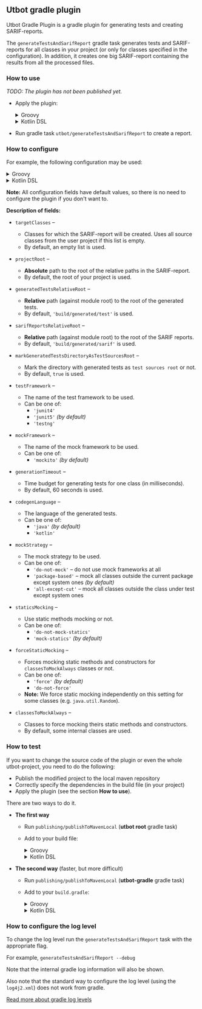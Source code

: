 ## Utbot gradle plugin

Utbot Gradle Plugin is a gradle plugin for generating tests and creating SARIF-reports.

The `generateTestsAndSarifReport` gradle task generates tests and SARIF-reports for all classes in your project (or only for classes specified in the configuration).
In addition, it creates one big SARIF-report containing the results from all the processed files.   


### How to use

_TODO: The plugin has not been published yet._

- Apply the plugin:
  
  <details>
  <summary>Groovy</summary>
  <pre>
  apply plugin: 'org.utbot.gradle.plugin'
  </pre>
  </details>

  <details>
  <summary>Kotlin DSL</summary>
  <pre>
  apply(plugin = "org.utbot.gradle.plugin")
  </pre>
  </details>

- Run gradle task `utbot/generateTestsAndSarifReport` to create a report.


### How to configure

For example, the following configuration may be used:

<details>
<summary>Groovy</summary>
<pre>
sarifReport {
    targetClasses = ['com.abc.Main', 'com.qwerty.Util']
    projectRoot = 'C:/.../SomeDirectory'
    generatedTestsRelativeRoot = 'build/generated/test'
    sarifReportsRelativeRoot = 'build/generated/sarif'
    markGeneratedTestsDirectoryAsTestSourcesRoot = true
    testFramework = 'junit5'
    mockFramework = 'mockito'
    generationTimeout = 60000L
    codegenLanguage = 'java'
    mockStrategy = 'package-based'
    staticsMocking = 'mock-statics'
    forceStaticMocking = 'force'
    classesToMockAlways = ['org.slf4j.Logger', 'java.util.Random']
}
</pre>
</details>


<details>
<summary>Kotlin DSL</summary>
<pre>
configure&lt;SarifGradleExtension&gt; {
    targetClasses.set(listOf("com.abc.Main", "com.qwerty.Util"))
    projectRoot.set("C:/.../SomeDirectory")
    generatedTestsRelativeRoot.set("build/generated/test")
    sarifReportsRelativeRoot.set("build/generated/sarif")
    markGeneratedTestsDirectoryAsTestSourcesRoot.set(true)
    testFramework.set("junit5")
    mockFramework.set("mockito")
    generationTimeout.set(60000L)
    codegenLanguage.set("java")
    mockStrategy.set("package-based")
    staticsMocking.set("mock-statics")
    forceStaticMocking.set("force")
    classesToMockAlways.set(listOf("org.slf4j.Logger", "java.util.Random"))
}
</pre>
</details>

**Note:** All configuration fields have default values, so there is no need to configure the plugin if you don't want to.

**Description of fields:**
- `targetClasses` &ndash; 
  - Classes for which the SARIF-report will be created.
    Uses all source classes from the user project if this list is empty.
  - By default, an empty list is used.

- `projectRoot` &ndash;
  - **Absolute** path to the root of the relative paths in the SARIF-report.
  - By default, the root of your project is used.

- `generatedTestsRelativeRoot` &ndash;
  - **Relative** path (against module root) to the root of the generated tests.
  - By default, `'build/generated/test'` is used.

- `sarifReportsRelativeRoot` &ndash;
  - **Relative** path (against module root) to the root of the SARIF reports.
  - By default, `'build/generated/sarif'` is used.

- `markGeneratedTestsDirectoryAsTestSourcesRoot` &ndash;
  - Mark the directory with generated tests as `test sources root` or not.
  - By default, `true` is used.

- `testFramework` &ndash;
  - The name of the test framework to be used.
  - Can be one of:
    - `'junit4'`
    - `'junit5'` _(by default)_
    - `'testng'`

- `mockFramework` &ndash;
  - The name of the mock framework to be used.
  - Can be one of:
    - `'mockito'` _(by default)_

- `generationTimeout` &ndash;
    - Time budget for generating tests for one class (in milliseconds).
    - By default, 60 seconds is used.

- `codegenLanguage` &ndash;
  - The language of the generated tests.
  - Can be one of: 
    - `'java'` _(by default)_
    - `'kotlin'`

- `mockStrategy` &ndash;
  - The mock strategy to be used.
  - Can be one of:
    - `'do-not-mock'` &ndash; do not use mock frameworks at all
    - `'package-based'` &ndash; mock all classes outside the current package except system ones _(by default)_
    - `'all-except-cut'` &ndash; mock all classes outside the class under test except system ones

- `staticsMocking` &ndash;
  - Use static methods mocking or not.
  - Can be one of:
    - `'do-not-mock-statics'`
    - `'mock-statics'` _(by default)_

- `forceStaticMocking` &ndash;
  - Forces mocking static methods and constructors for `classesToMockAlways` classes or not.
  - Can be one of:
    - `'force'` _(by default)_
    - `'do-not-force'`
  - **Note:** We force static mocking independently on this setting for some classes (e.g. `java.util.Random`).

- `classesToMockAlways` &ndash;
  - Classes to force mocking theirs static methods and constructors.
  - By default, some internal classes are used.


### How to test

If you want to change the source code of the plugin or even the whole utbot-project,
you need to do the following:
- Publish the modified project to the local maven repository
- Correctly specify the dependencies in the build file (in your project)
- Apply the plugin (see the section __How to use__).

There are two ways to do it.

- **The first way**
    - Run `publishing/publishToMavenLocal` (**utbot root** gradle task)

    - Add to your build file:
      
      <details>
      <summary>Groovy</summary>
      <pre>
      buildscript {
          repositories {
              mavenLocal()
              mavenCentral()
              maven { url 'https://jitpack.io' }
          }
      &nbsp;
          dependencies {
              classpath group: 'org.utbot', name: 'utbot-gradle', version: '1.0-SNAPSHOT'
          }
      }
      </pre>
      </details>
      
      <details>
      <summary>Kotlin DSL</summary>
      <pre>
      buildscript {
          repositories {
              mavenLocal()
              mavenCentral()
              maven { url 'https://jitpack.io' }
          }
      &nbsp;
          dependencies {
              classpath("org.utbot:utbot-gradle:1.0-SNAPSHOT")
          }
      }
      </pre>
      </details>

- **The second way** (faster, but more difficult)
    - Run `publishing/publishToMavenLocal` (**utbot-gradle** gradle task)
    - Add to your `build.gradle`:

      <details>
      <summary>Groovy</summary>
      <pre>
      buildscript {
          repositories {
              mavenLocal()
              mavenCentral()
              maven { url 'https://jitpack.io' }
          }
      &nbsp;
          dependencies {
              classpath group: 'org.utbot', name: 'utbot-gradle', version: '1.0-SNAPSHOT'
              classpath files('C:/..[your-path]../UTBotJava/utbot-framework/build/libs/utbot-framework-1.0-SNAPSHOT.jar')
              classpath files('C:/..[your-path]../UTBotJava/utbot-framework-api/build/libs/utbot-framework-api-1.0-SNAPSHOT.jar')
              classpath files('C:/..[your-path]../UTBotJava/utbot-instrumentation/build/libs/utbot-instrumentation-1.0-SNAPSHOT.jar')
          }
      }
      </pre>
      </details>

      <details>
      <summary>Kotlin DSL</summary>
      <pre>
      buildscript {
          repositories {
              mavenLocal()
              mavenCentral()
              maven { url 'https://jitpack.io' }
          }
      &nbsp;
          dependencies {
              classpath("org.utbot:utbot-gradle:1.0-SNAPSHOT")
              classpath(files("C:/..[your-path]../UTBotJava/utbot-framework/build/libs/utbot-framework-1.0-SNAPSHOT.jar"))
              classpath(files("C:/..[your-path]../UTBotJava/utbot-framework-api/build/libs/utbot-framework-api-1.0-SNAPSHOT.jar"))
              classpath(files("C:/..[your-path]../UTBotJava/utbot-instrumentation/build/libs/utbot-instrumentation-1.0-SNAPSHOT.jar"))
          }
      }
      </pre>
      </details>

### How to configure the log level

To change the log level run the `generateTestsAndSarifReport` task with the appropriate flag.

For example, `generateTestsAndSarifReport --debug`

Note that the internal gradle log information will also be shown.

Also note that the standard way to configure the log level (using the `log4j2.xml`) does not work from gradle.

[Read more about gradle log levels](https://docs.gradle.org/current/userguide/logging.html)